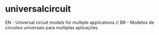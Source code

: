 # universalcircuit
EN - Universal circuit models for multiple applications // BR - Modelos de circuitos universais para multiplas aplicações.
